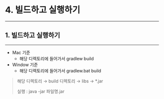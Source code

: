 # 4. 빌드하고 실행하기
---
## 1. 빌드하고 실행하기
---
- Mac 기준
    - 해당 디렉토리에 들어가서 gradlew build
- Window 기준
    - 해당 디렉토리에 들어가서 gradlew.bat build

> 해당 디렉토리 → build 디렉토리 → libs → *.jar
> 
> 실행 : java -jar 파일명.jar